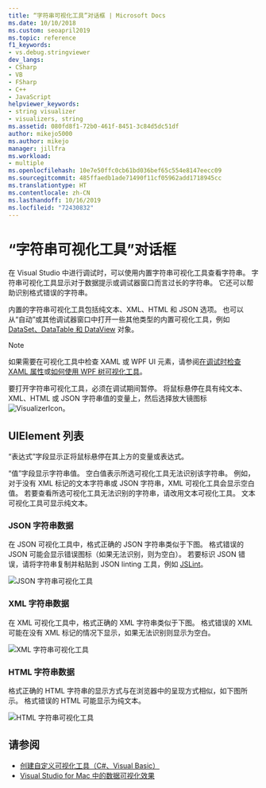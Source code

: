 ```yaml
---
title: “字符串可视化工具”对话框 | Microsoft Docs
ms.date: 10/10/2018
ms.custom: seoapril2019
ms.topic: reference
f1_keywords:
- vs.debug.stringviewer
dev_langs:
- CSharp
- VB
- FSharp
- C++
- JavaScript
helpviewer_keywords:
- string visualizer
- visualizers, string
ms.assetid: 080fd8f1-72b0-461f-8451-3c84d5dc51df
author: mikejo5000
ms.author: mikejo
manager: jillfra
ms.workload:
- multiple
ms.openlocfilehash: 10e7e50ffc0cb61bd036bef65c554e8147eecc09
ms.sourcegitcommit: 485ffaedb1ade71490f11cf05962add1718945cc
ms.translationtype: HT
ms.contentlocale: zh-CN
ms.lasthandoff: 10/16/2019
ms.locfileid: "72430832"
---
```

# <a name="string-visualizer-dialog-box"></a>“字符串可视化工具”对话框

在 Visual Studio 中进行调试时，可以使用内置字符串可视化工具查看字符串。 字符串可视化工具显示对于数据提示或调试器窗口而言过长的字符串。 它还可以帮助识别格式错误的字符串。

内置的字符串可视化工具包括纯文本、XML、HTML 和 JSON 选项。 也可以从“自动”或其他调试器窗口中打开一些其他类型的内置可视化工具，例如 [DataSet、DataTable 和 DataView](../debugger/dataset-visualizer-dialog-box.md) 对象。

> [!NOTE]
> 如果需要在可视化工具中检查 XAML 或 WPF UI 元素，请参阅[在调试时检查 XAML 属性](../xaml-tools/inspect-xaml-properties-while-debugging.md)或[如何使用 WPF 树可视化工具](../debugger/how-to-use-the-wpf-tree-visualizer.md)。

要打开字符串可视化工具，必须在调试期间暂停。 将鼠标悬停在具有纯文本、XML、HTML 或 JSON 字符串值的变量上，然后选择放大镜图标 ![VisualizerIcon](../debugger/media/dbg-tips-visualizer-icon.png "可视化工具图标")。

## <a name="uielement-list"></a>UIElement 列表

“表达式”字段显示正将鼠标悬停在其上方的变量或表达式。

“值”字段显示字符串值。 空白值表示所选可视化工具无法识别该字符串。 例如，对于没有 XML 标记的文本字符串或 JSON 字符串，XML 可视化工具会显示空白值。 若要查看所选可视化工具无法识别的字符串，请改用文本可视化工具。 文本可视化工具可显示纯文本。

### <a name="json-string-data"></a>JSON 字符串数据

在 JSON 可视化工具中，格式正确的 JSON 字符串类似于下图。 格式错误的 JSON 可能会显示错误图标（如果无法识别，则为空白）。 若要标识 JSON 错误，请将字符串复制并粘贴到 JSON linting 工具，例如 [JSLint](https://www.jslint.com/)。

![JSON 字符串可视化工具](../debugger/media/dbg-tips-string-visualizer-json.png "JSON 字符串可视化工具")

### <a name="xml-string-data"></a>XML 字符串数据

在 XML 可视化工具中，格式正确的 XML 字符串类似于下图。 格式错误的 XML 可能在没有 XML 标记的情况下显示，如果无法识别则显示为空白。

![XML 字符串可视化工具](../debugger/media/dbg-string-visualizers-xml.png "XML 字符串可视化工具")

### <a name="html-string-data"></a>HTML 字符串数据

格式正确的 HTML 字符串的显示方式与在浏览器中的呈现方式相似，如下图所示。 格式错误的 HTML 可能显示为纯文本。

![HTML 字符串可视化工具](../debugger/media/dbg-string-visualizers-html.png "HTML 字符串可视化工具")

## <a name="see-also"></a>请参阅

- [创建自定义可视化工具（C#、Visual Basic）](../debugger/create-custom-visualizers-of-data.md)
- [Visual Studio for Mac 中的数据可视化效果](/visualstudio/mac/data-visualizations)